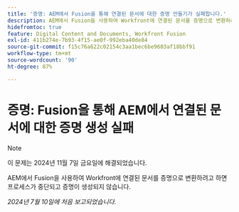 ```yaml
---
title: '증명: AEM에서 Fusion을 통해 연결된 문서에 대한 증명 만들기가 실패합니다.'
description: AEM에서 Fusion을 사용하여 Workfront에 연결된 문서를 증명으로 변환하려고 하면 프로세스가 중단되고 증명이 생성되지 않습니다.
hidefromtoc: true
feature: Digital Content and Documents, Workfront Fusion
exl-id: 411b274e-7b93-4f15-ae0f-992eba40de84
source-git-commit: f15c76a622c02154c3aa1bec6be9603af18bbf91
workflow-type: tm+mt
source-wordcount: '90'
ht-degree: 87%

---
```


# 증명: Fusion을 통해 AEM에서 연결된 문서에 대한 증명 생성 실패

>[!NOTE]
>
>이 문제는 2024년 11월 7일 금요일에 해결되었습니다.

AEM에서 Fusion을 사용하여 Workfront에 연결된 문서를 증명으로 변환하려고 하면 프로세스가 중단되고 증명이 생성되지 않습니다.

_2024년 7월 10일에 처음 보고되었습니다._
